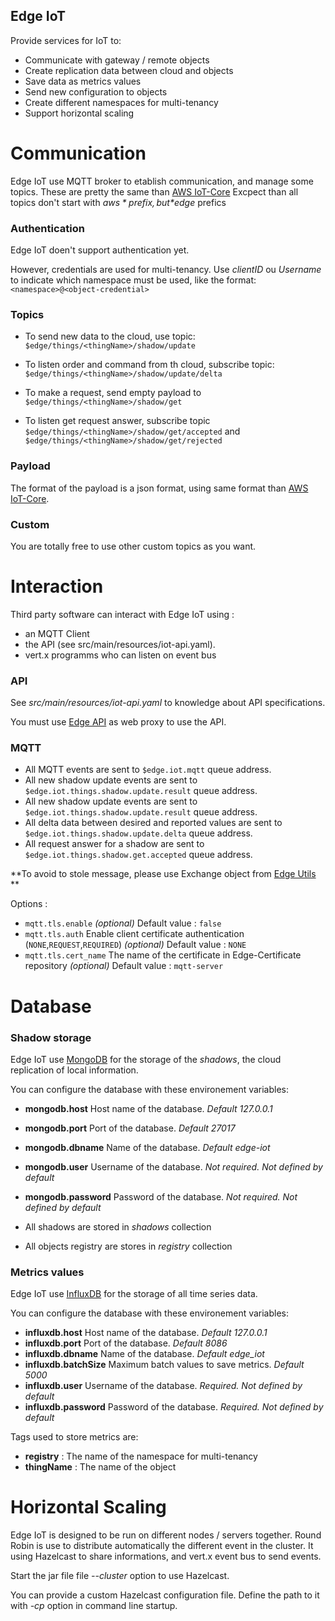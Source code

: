 Edge IoT
------

Provide services for IoT to:
- Communicate with gateway / remote objects
- Create replication data between cloud and objects
- Save data as metrics values
- Send new configuration to objects
- Create different namespaces for multi-tenancy
- Support horizontal scaling

# Communication

Edge IoT use MQTT broker to etablish communication, and manage some topics. These are pretty the same than [AWS IoT-Core](https://docs.aws.amazon.com/iot/latest/developerguide/topics.html)
Excpect than all topics don't start with *$aws* prefix, but *$edge* prefics

### Authentication

Edge IoT doen't support authentication yet.

However, credentials are used for multi-tenancy. Use _clientID_ ou _Username_ to indicate which namespace must be used, like the format: `<namespace>@<object-credential>`

### Topics

- To send new data to the cloud, use topic: `$edge/things/<thingName>/shadow/update`
- To listen order and command from th cloud, subscribe topic: `$edge/things/<thingName>/shadow/update/delta`

- To make a request, send empty payload to `$edge/things/<thingName>/shadow/get`
- To listen get request answer, subscribe topic `$edge/things/<thingName>/shadow/get/accepted` and `$edge/things/<thingName>/shadow/get/rejected`

### Payload

The format of the payload is a json format, using same format than [AWS IoT-Core](https://docs.aws.amazon.com/iot/latest/developerguide/device-shadow-document.html).

### Custom

You are totally free to use other custom topics as you want.


# Interaction

Third party software can interact with Edge IoT using :
- an MQTT Client
- the API (see src/main/resources/iot-api.yaml).
- vert.x programms who can listen on event bus

### API

See *src/main/resources/iot-api.yaml* to knowledge about API specifications.

You must use [Edge API](https://github.com/Sebajuste/edge-api) as web proxy to use the API.

### MQTT

- All MQTT events are sent to `$edge.iot.mqtt` queue address.
- All new shadow update events are sent to `$edge.iot.things.shadow.update.result` queue address.
- All new shadow update events are sent to `$edge.iot.things.shadow.update.result` queue address.
- All delta data between desired and reported values are sent to `$edge.iot.things.shadow.update.delta` queue address.
- All request answer for a shadow are sent to `$edge.iot.things.shadow.get.accepted` queue address.

**To avoid to stole message, please use Exchange object from [Edge Utils](https://github.com/Sebajuste/edge-utils) **

Options :
 
- `mqtt.tls.enable` _(optional)_ Default value : `false`
- `mqtt.tls.auth` Enable client certificate authentication (`NONE`,`REQUEST`,`REQUIRED`) _(optional)_ Default value : `NONE`
- `mqtt.tls.cert_name` The name of the certificate in Edge-Certificate repository _(optional)_ Default value : `mqtt-server`


# Database

### Shadow storage

Edge IoT use [MongoDB](https://www.mongodb.com) for the storage of the *shadows*, the cloud replication of local information.

You can configure the database with these environement variables:

- **mongodb.host** Host name of the database. *Default 127.0.0.1*
- **mongodb.port** Port of the database. *Default 27017*
- **mongodb.dbname** Name of the database. *Default edge-iot*
- **mongodb.user** Username of the database. *Not required. Not defined by default*
- **mongodb.password** Password of the database. *Not required. Not defined by default*

- All shadows are stored in _shadows_ collection
- All objects registry are stores in _registry_ collection

### Metrics values

Edge IoT use [InfluxDB](https://www.influxdata.com/time-series-platform/influxdb/) for the storage of all time series data.

You can configure the database with these environement variables:

- **influxdb.host** Host name of the database. *Default 127.0.0.1*
- **influxdb.port** Port of the database. *Default 8086*
- **influxdb.dbname** Name of the database. *Default edge_iot*
- **influxdb.batchSize** Maximum batch values to save metrics. *Default 5000*
- **influxdb.user** Username of the database. *Required. Not defined by default*
- **influxdb.password** Password of the database. *Required. Not defined by default*

Tags used to store metrics are:

- **registry** : The name of the namespace for multi-tenancy
- **thingName** : The name of the object

# Horizontal Scaling

Edge IoT is designed to be run on different nodes / servers together. Round Robin is use to distribute automatically the different event in the cluster.
It using Hazelcast to share informations, and vert.x event bus to send events.

Start the jar file file *--cluster* option to use Hazelcast.

You can provide a custom Hazelcast configuration file. Define the path to it with *-cp <path>* option in command line startup. 
